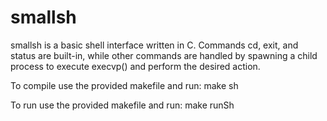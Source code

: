 # smallsh
smallsh is a basic shell interface written in C. Commands cd, exit, and status are built-in, while other commands are handled by spawning a child process to execute execvp() and perform the desired action. 

To compile use the provided makefile and run:
make sh

To run use the provided makefile and run:
make runSh